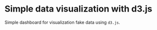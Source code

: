 # Simple data visualization with d3.js

Simple dashboard for visualization fake data using `d3.js`.

